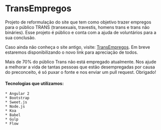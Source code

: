# TransEmpregos

Projeto de reformulação do site que tem como objetivo trazer empregos para o público TRANS (transexuais, travestis, homens trans e trans não bináries). Esse projeto é público e conta com a ajuda de voluntários para a sua conclusão.

Caso ainda não conheça o site antigo, visite: [TransEmpregos](http://www.transempregos.com.br/). Em breve estaremos disponibilizando o novo link para apreciação de todos.

Mais de 70% do público Trans não está empregado atualmente. Nos ajude a melhorar a vida de tantas pessoas que estão desempregadas por causa do preconceito, é só puxar o fonte e nos enviar um pull request. Obrigado!

#### Tecnologias que utilizamos:

    * Angular 2
    * Bootstrap
    * Sweet.js
    * Node.js
    * Koa
    * Babel
    * Gulp
    * Flow
